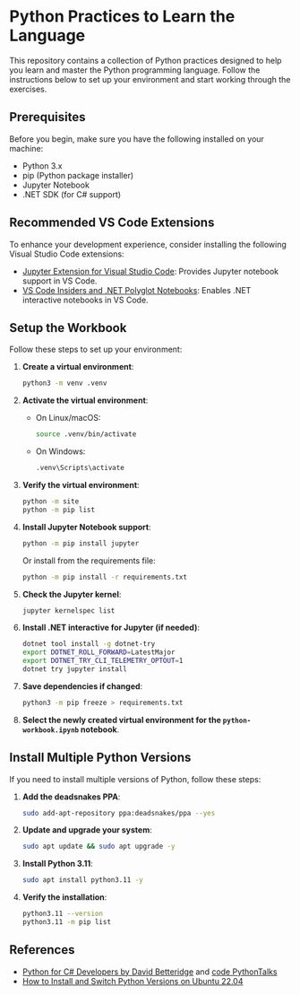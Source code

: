 # Python Practices to Learn the Language

This repository contains a collection of Python practices designed to help you learn and master the Python programming language. Follow the instructions below to set up your environment and start working through the exercises.

## Prerequisites

Before you begin, make sure you have the following installed on your machine:
- Python 3.x
- pip (Python package installer)
- Jupyter Notebook
- .NET SDK (for C# support)

## Recommended VS Code Extensions

To enhance your development experience, consider installing the following Visual Studio Code extensions:
- [Jupyter Extension for Visual Studio Code](https://marketplace.visualstudio.com/items?itemName=ms-toolsai.jupyter): Provides Jupyter notebook support in VS Code.
- [VS Code Insiders and .NET Polyglot Notebooks](https://devblogs.microsoft.com/dotnet/net-interactive-preview-3-vs-code-insiders-and-polyglot-notebooks/): Enables .NET interactive notebooks in VS Code.

## Setup the Workbook

Follow these steps to set up your environment:

1. **Create a virtual environment**:
    ```bash
    python3 -m venv .venv
    ```

2. **Activate the virtual environment**:
    - On Linux/macOS:
        ```bash
        source .venv/bin/activate
        ```
    - On Windows:
        ```bash
        .venv\Scripts\activate
        ```

3. **Verify the virtual environment**:
    ```bash
    python -m site
    python -m pip list
    ```

4. **Install Jupyter Notebook support**:
    ```bash
    python -m pip install jupyter
    ```
    Or install from the requirements file:
    ```bash
    python -m pip install -r requirements.txt
    ```

5. **Check the Jupyter kernel**:
    ```bash
    jupyter kernelspec list
    ```

6. **Install .NET interactive for Jupyter (if needed)**:
    ```bash
    dotnet tool install -g dotnet-try
    export DOTNET_ROLL_FORWARD=LatestMajor
    export DOTNET_TRY_CLI_TELEMETRY_OPTOUT=1
    dotnet try jupyter install
    ```

7. **Save dependencies if changed**:
    ```bash
    python3 -m pip freeze > requirements.txt
    ```

8. **Select the newly created virtual environment for the `python-workbook.ipynb` notebook**.

## Install Multiple Python Versions

If you need to install multiple versions of Python, follow these steps:

1. **Add the deadsnakes PPA**:
    ```bash
    sudo add-apt-repository ppa:deadsnakes/ppa --yes
    ```

2. **Update and upgrade your system**:
    ```bash
    sudo apt update && sudo apt upgrade -y
    ```

3. **Install Python 3.11**:
    ```bash
    sudo apt install python3.11 -y
    ```

4. **Verify the installation**:
    ```bash
    python3.11 --version
    python3.11 -m pip list
    ```

## References

- [Python for C# Developers by David Betteridge](https://youtu.be/LGMo1aJYYaE) and [code PythonTalks](https://github.com/DavidBetteridge/PythonTalks)
- [How to Install and Switch Python Versions on Ubuntu 22.04](https://www.eukhost.com/kb/how-to-install-and-switch-python-versions-on-ubuntu-22-04/)
